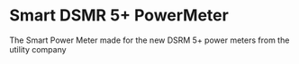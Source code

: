 
# Smart DSMR 5+ PowerMeter
The Smart Power Meter made for the new DSRM 5+ power meters from the utility company
